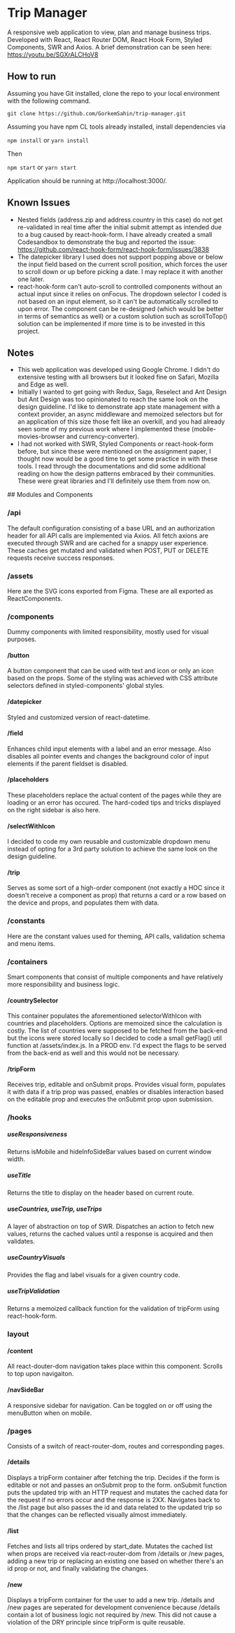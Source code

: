 # Trip Manager

A responsive web application to view, plan and manage business trips. Developed with React, React Router DOM, React Hook Form, Styled Components, SWR and Axios. A brief demonstration can be seen here: https://youtu.be/SGXrALCHoV8

## How to run

Assuming you have Git installed, clone the repo to your local environment with the following command.

`git clone https://github.com/GorkemSahin/trip-manager.git`

Assuming you have npm CL tools already installed, install dependencies via

`npm install` or `yarn install`

Then

`npm start` or `yarn start`

Application should be running at http://localhost:3000/.

## Known Issues

* Nested fields (address.zip and address.country in this case) do not get re-validated in real time after the initial submit attempt as intended due to a bug caused by react-hook-form. I have already created a small Codesandbox to demonstrate the bug and reported the issue: https://github.com/react-hook-form/react-hook-form/issues/3838
* The datepicker library I used does not support popping above or below the input field based on the current scroll position, which forces the user to scroll down or up before picking a date. I may replace it with another one later.
* react-hook-form can't auto-scroll to controlled components without an actual input since it relies on onFocus. The dropdown selector I coded is not based on an input element, so it can't be automatically scrolled to upon error. The component can be re-designed (which would be better in terms of semantics as well) or a custom solution such as scrollToTop() solution can be implemented if more time is to be invested in this project.

## Notes

* This web application was developed using Google Chrome. I didn't do extensive testing with all browsers but it looked fine on Safari, Mozilla and Edge as well.
* Initially I wanted to get going with Redux, Saga, Reselect and Ant Design but Ant Design was too opinionated to reach the same look on the design guideline. I'd like to demonstrate app state management with a context provider, an async middleware and memoized selectors but for an application of this size those felt like an overkill, and you had already seen some of my previous work where I implemented these (mobile-movies-browser and currency-converter).
* I had not worked with SWR, Styled Components or react-hook-form before, but since these were mentioned on the assignment paper, I thought now would be a good time to get some practice in with these tools. I read through the documentations and did some additional reading on how the design patterns embraced by their communities. These were great libraries and I'll definitely use them from now on.

## Modules and Components

### /api

The default configuration consisting of a base URL and an authorization header for all API calls are implemented via Axios. All fetch axions are executed through SWR and are cached for a snappy user experience. These caches get mutated and validated when POST, PUT or DELETE requests receive success responses.

### /assets

Here are the SVG icons exported from Figma. These are all exported as ReactComponents.

### /components

Dummy components with limited responsibility, mostly used for visual purposes.

#### /button

A button component that can be used with text and icon or only an icon based on the props. Some of the styling was achieved with CSS attribute selectors defined in styled-components' global styles.

#### /datepicker

Styled and customized version of react-datetime.

#### /field

Enhances child input elements with a label and an error message. Also disables all pointer events and changes the background color of input elements if the parent fieldset is disabled.

#### /placeholders

These placeholders replace the actual content of the pages while they are loading or an error has occured. The hard-coded tips and tricks displayed on the right sidebar is also here.

#### /selectWithIcon

I decided to code my own reusable and customizable dropdown menu instead of opting for a 3rd party solution to achieve the same look on the design guideline.

#### /trip

Serves as some sort of a high-order component (not exactly a HOC since it doesn't receive a component as prop) that returns a card or a row based on the device and props, and populates them with data.

### /constants

Here are the constant values used for theming, API calls, validation schema and menu items.

### /containers

Smart components that consist of multiple components and have relatively more responsibility and business logic.

#### /countrySelector

This container populates the aforementioned selectorWithIcon with countries and placeholders. Options are memoized since the calculation is costly. The list of countries were supposed to be fetched from the back-end but the icons were stored locally so I decided to code a small getFlag() util function at /assets/index.js. In a PROD env. I'd expect the flags to be served from the back-end as well and this would not be necessary.

#### /tripForm

Receives trip, editable and onSubmit props. Provides visual form, populates it with data if a trip prop was passed, enables or disables interaction based on the editable prop and executes the onSubmit prop upon submission.

### /hooks

##### useResponsiveness

Returns isMobile and hideInfoSideBar values based on current window width.

##### useTitle

Returns the title to display on the header based on current route.

##### useCountries, useTrip, useTrips

A layer of abstraction on top of SWR. Dispatches an action to fetch new values, returns the cached values until a response is acquired and then validates.

##### useCountryVisuals

Provides the flag and label visuals for a given country code.

##### useTripValidation

Returns a memoized callback function for the validation of tripForm using react-hook-form.

### layout

#### /content

All react-douter-dom navigation takes place within this component. Scrolls to top upon navigaiton.

#### /navSideBar

A responsive sidebar for navigation. Can be toggled on or off using the menuButton when on mobile.

### /pages

Consists of a switch of react-router-dom, routes and corresponding pages.

#### /details

Displays a tripForm container after fetching the trip. Decides if the form is editable or not and passes an onSubmit prop to the form. onSubmit function puts the updated trip with an HTTP request and mutates the cached data for the request if no errors occur and the response is 2XX. Navigates back to the /list page but also passes the id and data related to the updated trip so that the changes can be reflected visually almost immediately.

#### /list

Fetches and lists all trips ordered by start_date. Mutates the cached list when props are received via react-router-dom from /details or /new pages, adding a new trip or replacing an existing one based on whether there's an id prop or not, and finally validating the changes.

#### /new

Displays a tripForm container for the user to add a new trip. /details and /new pages are seperated for development convenience because /details contain a lot of business logic not required by /new. This did not cause a violation of the DRY principle since tripForm is quite reusable.




